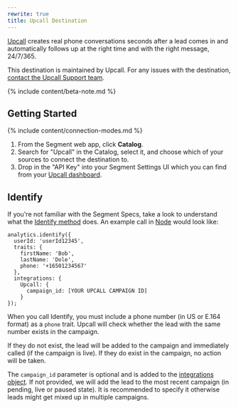 ```yaml
---
rewrite: true
title: Upcall Destination
---
```


[Upcall](https://www.upcall.com/?utm_source=segmentio&utm_medium=docs&utm_campaign=partners) creates real phone conversations seconds after a lead comes in and automatically follows up at the right time and with the right message, 24/7/365.

This destination is maintained by Upcall. For any issues with the destination, [contact the Upcall Support team](mailto:success@upcall.com).


{% include content/beta-note.md %}


## Getting Started

{% include content/connection-modes.md %}

1. From the Segment web app, click **Catalog**.
2. Search for "Upcall" in the Catalog, select it, and choose which of your sources to connect the destination to.
3. Drop in the "API Key" into your Segment Settings UI which you can find from your [Upcall dashboard](https://app2.upcall.com/company/settings/integrations/api).

## Identify

If you're not familiar with the Segment Specs, take a look to understand what the [Identify method](https://segment.com/docs/connections/spec/identify/) does. An example call in [Node](https://segment.com/docs/connections/sources/catalog/libraries/server/node/) would look like:
```
analytics.identify({
  userId: 'userId12345',
  traits: {
    firstName: 'Bob',
    lastName: 'Dole',
    phone: '+16501234567'
  },
  integrations: {
    Upcall: {
      campaign_id: [YOUR UPCALL CAMPAIGN ID]
    }
});
```

When you call Identify, you must include a phone number (in US or E.164 format) as a `phone` trait. Upcall will check whether the lead with the same number exists in the campaign.

If they do not exist, the lead will be added to the campaign and immediately called (if the campaign is live). If they do exist in the campaign, no action will be taken.

The `campaign_id` parameter is optional and is added to the [integrations object](https://segment.com/docs/connections/sources/catalog/libraries/server/node/#selecting-destinations). If not provided, we will add the lead to the most recent campaign (in pending, live or paused state). It is recommended to specify it otherwise leads might get mixed up in multiple campaigns.
